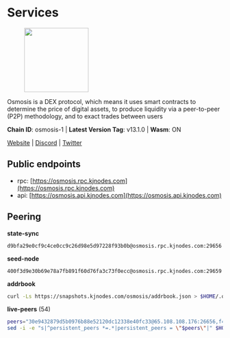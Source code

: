 # Services

<figure><img src="https://raw.githubusercontent.com/kj89/testnet_manuals/main/pingpub/logos/osmosis.png" width="150" alt=""><figcaption></figcaption></figure>

Osmosis is a DEX protocol, which means it uses smart contracts  to determine the price of digital assets, to produce liquidity  via a peer-to-peer (P2P) methodology, and to exact trades between users

**Chain ID**: osmosis-1 | **Latest Version Tag**: v13.1.0 | **Wasm**: ON

[Website](https://osmosis.zone) | [Discord](https://discord.gg/osmosis) | [Twitter](https://twitter.com/osmosiszone)


## Public endpoints

* rpc: [https://osmosis.rpc.kjnodes.com](https://osmosis.rpc.kjnodes.com)
* api: [https://osmosis.api.kjnodes.com](https://osmosis.api.kjnodes.com)

## Peering

**state-sync**

```text
d9bfa29e0cf9c4ce0cc9c26d98e5d97228f93b0b@osmosis.rpc.kjnodes.com:29656
```

**seed-node**

```text
400f3d9e30b69e78a7fb891f60d76fa3c73f0ecc@osmosis.rpc.kjnodes.com:29659
```

**addrbook**
```bash
curl -Ls https://snapshots.kjnodes.com/osmosis/addrbook.json > $HOME/.osmosisd/config/addrbook.json
```

**live-peers** (54)
```bash
peers="30e9432879d5b0976b88e52120dc12338e40fc33@65.108.108.176:26656,f4b811759e55f665180545ad5e1b42573f660861@135.181.181.251:26656,8500a6a0a7f1a6afc66f5d8956214bfd44ebd30c@65.109.53.142:26856,724cef11bbe866269b3d67f7dd5ea539cc4096bf@198.244.164.186:26656,47e4075978458bfc382630b2a46aabbbbf7977b2@143.198.234.114:26656,971c324f0889de5fd528402487168d88857a3df6@66.172.36.141:36656,d9bfa29e0cf9c4ce0cc9c26d98e5d97228f93b0b@65.109.88.38:29656,2736d870197d443e463b4ff4b7b52f1cec920030@45.63.39.14:26656,b8450ac06ab8ccac21b21bbbba8ea3751a479291@3.91.196.177:26656,43785e5ffd8783393ea8094f77efcee5bdbcdce3@78.141.244.18:26656,8c65f3e86e701cac8336ba572e114b711ed08629@141.94.242.239:26656,9b1bfb99d9eb04af32510ed8e3eb83c59448662f@95.214.52.220:26656,42745690b41f6a7515c4a87d88efda2e82b55b76@78.46.94.183:26656,74e8ba742d8312c250f3237c8c8f3f951c01f9df@95.216.4.104:2003,a6283307952423c1751431c220d11ed36b61ed84@143.110.237.113:26656,6945be12a7d357a39b9cfbb0018249b234fc4a15@54.241.143.196:26656,94e69330d6f4cfe221cdd2ce49ee141e53e5f200@23.106.120.6:26656,20913e92e8b9ea2d80ad34edd9b52e97886cf616@54.37.30.181:26656,1c02ae0be21e3b08d9beadf91c26aec4193d2659@135.181.22.238:26656,0660d18b65340a55514f240dd517282ca286f169@176.9.28.62:26656,d90150d606724bb19d533f861024174f3aa42351@213.239.213.115:26656,f67dde244467670d0cbd93a71ec1d6fd9c99c528@93.115.29.37:26656,fd651cfe771597c7fe930936bff077ce42d636a3@51.161.84.86:26656,7de231d5c75feb810a9196fa2a3e83e0576c88a9@212.95.53.152:26656,e0fbdbdce6ec8797412751edd00fbaf114c42fad@34.220.226.204:26656,407267ac44b20a0a4258d0bbca1c9f657bf88d08@74.118.143.19:26656,1876eb08c7e93c965a895177f82c8725f89c0f65@54.214.183.228:26656,be930386104083882c7e491d60584e15c101c1da@178.128.156.131:26656,bfb67b2ae345955d6bc0991450120669c683386e@149.56.25.66:26656,9dadae9bb9575d70a2a7ca68b779a34b2ffc59ef@116.202.216.111:26656,e613079d9b1c1c688963215a975cc9b29722f4fb@65.108.238.103:12556,d87b23a8f9134744f2370b069531fcf62e7721c9@65.109.30.119:26656,e5eb8feebe386079b59db9a4d515178c40620067@77.68.7.205:26656,73843a6bd6ac922c12bf27c59b412e74869eb11a@176.9.91.106:26656,d589eb77d7dfebec659ce8bce9f903250301c8ba@116.202.216.57:26656,9f2489016bcf055fde40498f54bf893f3a00f9de@138.201.85.176:26656,c5358545d951ae666c695903036c1e93578951eb@135.181.176.113:26656,6cbb7b7bddf723a28925fae2c19eb7be41ef687c@34.71.161.134:26656,fc2ad6fb9f20b4a637e244d92c35362bdb5d96af@100.26.145.135:26656,4e38d3caa1554d7f46a2654fa9997554c13f61f2@95.216.96.61:26656,406f64a8d601e34d7311fd61ec87b0c7028bd230@138.201.23.39:46656,82e224c9640048a6513c589e904c0d903bb99f32@74.118.140.23:26656,797094953d830f8727f3b5175f2b205df16d5867@45.77.212.231:26656,c47e03ce1b82b136768581a028033c4e201962f6@65.108.79.45:26656,36fd74857b30513a6339b58e7bf889ab0a8cf57c@34.91.30.41:26656,a2024229e2eed1650ba3a3ea9db67fa318dc232e@142.132.199.3:26656,259ab883ee76f92e82f8f14d463aaaa09d857fb9@144.76.70.108:9010,b15ff06834de16016d8d905162e1365423d21a66@35.172.193.124:26656,f95d9634ad68b8f0ac80ce308adb71d8c119ada5@141.98.219.104:26656,6e9b0cf3ea78a9a540c75a4cfeb0c6a54b73fee4@65.108.127.166:26656,82588f011491c6100d922d133f52fc23460b9231@95.217.91.234:26656,0419c998d6aac0afdb05808ad9a935670248e209@65.108.204.56:26656,dc230c6475bdbf3ab64058a37a8de2261b6396eb@74.96.207.58:26822,faf4f08d3b7f258d3f6962ec505ce111ce948ea7@35.230.148.12:26656"
sed -i -e "s|^persistent_peers *=.*|persistent_peers = \"$peers\"|" $HOME/.osmosisd/config/config.toml
```
